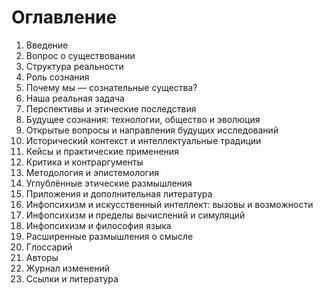 # Оглавление

1. Введение
2. Вопрос о существовании
3. Структура реальности
4. Роль сознания
5. Почему мы — сознательные существа?
6. Наша реальная задача
7. Перспективы и этические последствия
8. Будущее сознания: технологии, общество и эволюция
9. Открытые вопросы и направления будущих исследований
10. Исторический контекст и интеллектуальные традиции
11. Кейсы и практические применения
12. Критика и контраргументы
13. Методология и эпистемология
14. Углублённые этические размышления
15. Приложения и дополнительная литература
16. Инфопсихизм и искусственный интеллект: вызовы и возможности
17. Инфопсихизм и пределы вычислений и симуляций
18. Инфопсихизм и философия языка
19. Расширенные размышления о смысле
20. Глоссарий
21. Авторы
22. Журнал изменений
23. Ссылки и литература
